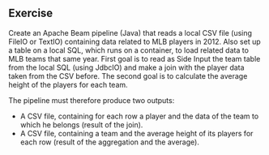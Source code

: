 ## Exercise
Create an Apache Beam pipeline (Java) that reads a local CSV file (using FileIO or TextIO) containing data related to MLB players in 2012. Also set up a table on a local SQL, which runs on a container, to load related data to MLB teams that same year.
First goal is to read as Side Input the team table from the local SQL (using JdbcIO) and make a join with the player data taken from the CSV before. The second goal is to calculate the average height of the players for each team.

The pipeline must therefore produce two outputs:

* A CSV file, containing for each row a player and the data of the team to which he belongs (result of the join).
* A CSV file, containing a team and the average height of its players for each row (result of the aggregation and the average).